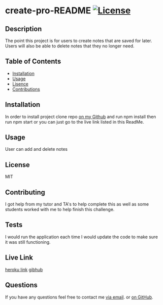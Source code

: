 # create-pro-README [![License](https://img.shields.io/static/v1?label=License&message=MIT&color=blueviolet&style=for-the-badge)](https://opensource.org/licenses/MIT)
## Description
The point this project is for users to create notes that are saved for later. Users will also be able to delete notes that they no longer need.

## Table of Contents
- [Installation](#installation)
- [Usage](#usage)
- [Lisence](#lisence)
- [Contributions](#contributions)

## Installation
In order to install project clone repo [on my Github](https://github.com/vhivestate/note-taker) and run npm install then run npm start or you can just go to the live link listed in this ReadMe.

## Usage
User can add and delete notes

## License
MIT

## Contributing 
I got help from my tutor and TA's to help complete this as well as some students worked with me to help finish this challenge.

## Tests 
I would run the application each time I would update the code to make sure it was still functioning.

## Live Link
[heroku link](https://note-taker007474.herokuapp.com/notes)
[gibhub](https://vhivestate.github.io/note-taker/)

## Questions
 If you have any questions feel free to contact me [via email](mailto:garcia.valeria001@gmail.com). or [on GitHub](https://github.com/vhivestate).